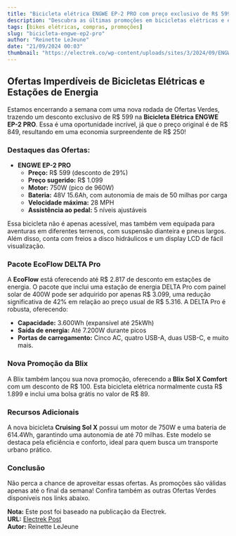 ```yaml
---
title: "Bicicleta elétrica ENGWE EP-2 PRO com preço exclusivo de R$ 599, economize R$ 3.217 com o pacote DELTA Pro, nova promoção da Blix Sol X Comfort, e mais"
description: "Descubra as últimas promoções em bicicletas elétricas e estações de energia na nossa cobertura de Ofertas Verdes."
tags: [bikes elétricas, compras, promoções]
slug: "bicicleta-engwe-ep2-pro"
author: "Reinette LeJeune"
date: "21/09/2024 00:03"
thumbnail: "https://electrek.co/wp-content/uploads/sites/3/2024/09/ENGWE-EP-2-PRO-Electric-Bike.jpg?quality=82&strip=all&w=1200"
---
```


## Ofertas Imperdíveis de Bicicletas Elétricas e Estações de Energia

Estamos encerrando a semana com uma nova rodada de Ofertas Verdes, trazendo um desconto exclusivo de R$ 599 na **Bicicleta Elétrica ENGWE EP-2 PRO**. Essa é uma oportunidade incrível, já que o preço original é de R$ 849, resultando em uma economia surpreendente de R$ 250!

### Destaques das Ofertas:

- **ENGWE EP-2 PRO**
  - **Preço:** R$ 599 (desconto de 29%)
  - **Preço sugerido:** R$ 1.099
  - **Motor:** 750W (pico de 960W)
  - **Bateria:** 48V 15.6Ah, com autonomia de mais de 50 milhas por carga
  - **Velocidade máxima:** 28 MPH
  - **Assistência ao pedal:** 5 níveis ajustáveis

Essa bicicleta não é apenas acessível, mas também vem equipada para aventuras em diferentes terrenos, com suspensão dianteira e pneus largos. Além disso, conta com freios a disco hidráulicos e um display LCD de fácil visualização.

### Pacote EcoFlow DELTA Pro

A **EcoFlow** está oferecendo até R$ 2.817 de desconto em estações de energia. O pacote que inclui uma estação de energia DELTA Pro com painel solar de 400W pode ser adquirido por apenas R$ 3.099, uma redução significativa de 42% em relação ao preço usual de R$ 5.316. A DELTA Pro é robusta, oferecendo:
- **Capacidade:** 3.600Wh (expansível até 25kWh)
- **Saída de energia:** Até 7.200W durante picos
- **Portas de carregamento:** Cinco AC, quatro USB-A, duas USB-C, e muito mais.

### Nova Promoção da Blix

A Blix também lançou sua nova promoção, oferecendo a **Blix Sol X Comfort** com um desconto de R$ 100. Esta bicicleta elétrica normalmente custa R$ 1.899 e inclui uma bolsa grátis no valor de R$ 89.

### Recursos Adicionais

A nova bicicleta **Cruising Sol X** possui um motor de 750W e uma bateria de 614.4Wh, garantindo uma autonomia de até 70 milhas. Este modelo se destaca pela eficiência e conforto, ideal para quem busca um transporte urbano prático.

### Conclusão 

Não perca a chance de aproveitar essas ofertas. As promoções são válidas apenas até o final da semana! Confira também as outras Ofertas Verdes disponíveis nos links abaixo.

**Nota:** Este post foi baseado na publicação da Electrek.  
**URL:** [Electrek Post](https://electrek.co/2024/09/20/engwe-ep-2-pro-e-bike-delta-pro-bundle-blix-sol-x-comfort-e-bike-special-more/)  
**Autor:** Reinette LeJeune